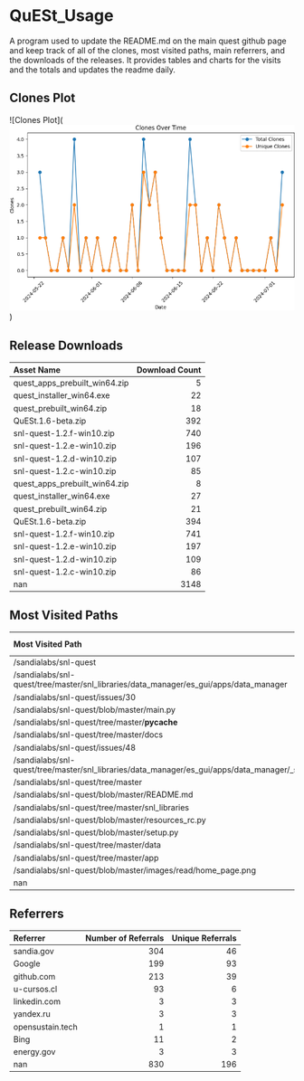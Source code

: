 # QuESt_Usage

A program used to update the README.md on the main quest github page and keep track of all of the clones, most visited paths, main referrers, and the downloads of the releases.
It provides tables and charts for the visits and the totals and updates the readme daily.

## Clones Plot
![Clones Plot](![Clones Plot](plots/clones_plot.png))

## Release Downloads
| Asset Name                    |   Download Count |
|:------------------------------|-----------------:|
| quest_apps_prebuilt_win64.zip |                5 |
| quest_installer_win64.exe     |               22 |
| quest_prebuilt_win64.zip      |               18 |
| QuESt.1.6-beta.zip            |              392 |
| snl-quest-1.2.f-win10.zip     |              740 |
| snl-quest-1.2.e-win10.zip     |              196 |
| snl-quest-1.2.d-win10.zip     |              107 |
| snl-quest-1.2.c-win10.zip     |               85 |
| quest_apps_prebuilt_win64.zip |                8 |
| quest_installer_win64.exe     |               27 |
| quest_prebuilt_win64.zip      |               21 |
| QuESt.1.6-beta.zip            |              394 |
| snl-quest-1.2.f-win10.zip     |              741 |
| snl-quest-1.2.e-win10.zip     |              197 |
| snl-quest-1.2.d-win10.zip     |              109 |
| snl-quest-1.2.c-win10.zip     |               86 |
| nan                           |             3148 |
## Most Visited Paths
| Most Visited Path                                                                             |   Times Visited |   Unique Visits |
|:----------------------------------------------------------------------------------------------|----------------:|----------------:|
| /sandialabs/snl-quest                                                                         |             361 |             211 |
| /sandialabs/snl-quest/tree/master/snl_libraries/data_manager/es_gui/apps/data_manager         |              51 |               3 |
| /sandialabs/snl-quest/issues/30                                                               |              36 |              32 |
| /sandialabs/snl-quest/blob/master/main.py                                                     |              12 |               4 |
| /sandialabs/snl-quest/tree/master/__pycache__                                                 |              41 |               8 |
| /sandialabs/snl-quest/tree/master/docs                                                        |              10 |               2 |
| /sandialabs/snl-quest/issues/48                                                               |               9 |               5 |
| /sandialabs/snl-quest/tree/master/snl_libraries/data_manager/es_gui/apps/data_manager/_static |               9 |               1 |
| /sandialabs/snl-quest/tree/master                                                             |              35 |              18 |
| /sandialabs/snl-quest/blob/master/README.md                                                   |              18 |               7 |
| /sandialabs/snl-quest/tree/master/snl_libraries                                               |              37 |              10 |
| /sandialabs/snl-quest/blob/master/resources_rc.py                                             |              22 |               6 |
| /sandialabs/snl-quest/blob/master/setup.py                                                    |               9 |               3 |
| /sandialabs/snl-quest/tree/master/data                                                        |              22 |               8 |
| /sandialabs/snl-quest/tree/master/app                                                         |              13 |               6 |
| /sandialabs/snl-quest/blob/master/images/read/home_page.png                                   |              11 |               4 |
| nan                                                                                           |             696 |             328 |
## Referrers
| Referrer         |   Number of Referrals |   Unique Referrals |
|:-----------------|----------------------:|-------------------:|
| sandia.gov       |                   304 |                 46 |
| Google           |                   199 |                 93 |
| github.com       |                   213 |                 39 |
| u-cursos.cl      |                    93 |                  6 |
| linkedin.com     |                     3 |                  3 |
| yandex.ru        |                     3 |                  3 |
| opensustain.tech |                     1 |                  1 |
| Bing             |                    11 |                  2 |
| energy.gov       |                     3 |                  3 |
| nan              |                   830 |                196 |
